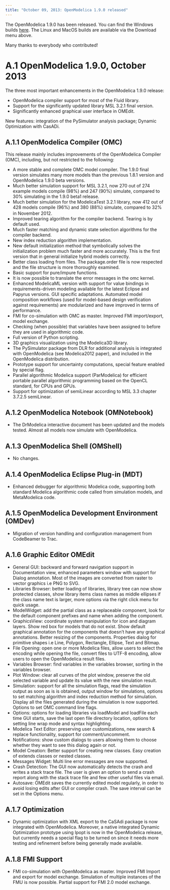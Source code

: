 ```yaml
---
title: "October 09, 2013: OpenModelica 1.9.0 released"
---
```

The OpenModelica 1.9.0 has been released. You can find the Windows builds&nbsp;<a href="https://build.openmodelica.org/omc/builds/windows/releases/1.9.0/" target="_blank">here</a>. The Linux and MacOS builds are available via the Download menu above.

Many thanks to everybody who contributed!

# <span lang="SV">A.1<span style="font: 7pt;"> </span></span><span lang="SV">OpenModelica 1.9.0, October 2013</span>

The three most important enhancements in the OpenModelica 1.9.0 release:

  * OpenModelica compiler support for most of the Fluid library.
  * Support for the significantly updated library MSL 3.2.1 final version.
  * Significantly enhanced graphical user interface in OMEdit.

<div>
  New features: integration of the PySimulator analysis package; Dynamic Optimization with CasADi.
</div>

## <span lang="SV">A.1.1<span style="font: 7pt;"> </span></span><span lang="SV">OpenModelica Compiler (OMC)</span>

This release mainly includes improvements of the OpenModelica Compiler (OMC), including, but not restricted to the following:

  * A more stable and complete OMC model compiler. The 1.9.0 final version simulates many more models than the previous 1.8.1 version and OpenModelica 1.9.0 beta versions.
  * Much better simulation support for MSL 3.2.1, now 270 out of 274 example models compile (98%) and 247 (90%) simulate, compared to 30% simulating in the 1.9.0 beta1 release.
  * Much better simulation for the ModelicaTest 3.2.1 library, now 412 out of 428 models compile (96%) and 380 (88%) simulate, <span style="line-height: 1.3em;">compared to 32% in November 2012.</span>
  * Improved tearing algorithm for the compiler backend. Tearing is by default used.
  * Much faster matching and dynamic state selection algorithms for the compiler backend.
  * New index reduction algorithm implementation.
  * New default initialization method that symbolically solves the initialization problem much faster and more accurately. This is the first version that in general initialize hybrid models correctly.
  * Better class loading from files. The package.order file is now respected and the file structure is more thoroughly examined.
  * Basic support for pure/impure functions.
  * It is now possible to translate the error messages in the omc kernel.
  * Enhanced ModelicaML version with support for value bindings in requirements-driven modeling available for the latest Eclipse and Papyrus versions. GUI specific adaptations. Automated model composition workflows (used for model-based design verification against requirements) are modularized and have improved in terms of performance.
  * FMI for co-simulation with OMC as master. Improved FMI import/export, model exchange.
  * Checking (when possible) that variables have been assigned to before they are used in algorithmic code.
  * Full version of Python scripting.
  * 3D graphics visualization using the Modelica3D library.
  * The PySimulator package from DLR for additional analysis is integrated with OpenModelica (see Modelica2012 paper), and included in the OpenModelica distribution.
  * Prototype support for uncertainty computations, special feature enabled by special flag.
  * Parallel algorithmic Modelica support (ParModelica) for efficient portable parallel algorithmic programming based on the OpenCL standard, for CPUs and GPUs.
  * Support for optimization of semiLinear according to MSL 3.3 chapter 3.7.2.5 semiLinear.

## <span lang="SV">A.1.2<span style="font: 7pt;"> </span></span><span lang="SV">OpenModelica Notebook (OMNotebook)</span>

  * The DrModelica interactive document has been updated and the models tested. Almost all models now simulate with OpenModelica.

## <span lang="SV">A.1.3<span style="font: 7pt;"> </span></span><span lang="SV">OpenModelica Shell (OMShell)</span>

  * No changes.

## A.1.4 <span style="font: 7pt;"></span>OpenModelica Eclipse Plug-in (MDT)

  * Enhanced debugger for algorithmic Modelica code, supporting both standard Modelica algorithmic code called from simulation models, and MetaModelica code.

## <span lang="SV">A.1.5<span style="font: 7pt;"> </span></span><span lang="SV">OpenModelica Development Environment (OMDev)</span>

  * Migration of version handling and configuration management from CodeBeamer to Trac.

## <span lang="SV">A.1.6<span style="font: 7pt;"> </span></span><span lang="SV">Graphic Editor OMEdit</span>

  * General GUI: backward and forward navigation support in Documentation view, enhanced parameters window with support for Dialog annotation. Most of the images are converted from raster to vector graphics i.e PNG to SVG.
  * Libraries Browser: better loading of libraries, library tree can now show protected classes, show library items class names as middle ellipses if the class name text is larger, more options via the right click menu for quick usage.
  * ModelWidget: add the partial class as a replaceable component, look for the default component prefixes and name when adding the component.
  * GraphicsView: coordinate system manipulation for icon and diagram layers. Show red box for models that do not exist. Show default graphical annotation for the components that doesn’t have any graphical annotations. Better resizing of the components. Properties dialog for primitive shapes i.e Line, Polygon, Rectangle, Ellipse, Text and Bitmap.
  * File Opening: open one or more Modelica files, allow users to select the encoding while opening the file, convert files to UTF-8 encoding, allow users to open the OpenModelica result files.
  * Variables Browser: find variables in the variables browser, sorting in the variables browser.
  * Plot Window: clear all curves of the plot window, preserve the old selected variable and update its value with the new simulation result.
  * Simulation: support for all the simulation flags, read the simulation output as soon as is is obtained, output window for simulations, options to set matching algorithm and index reduction method for simulation. Display all the files generated during the simulation is now supported. Options to set OMC command line flags.
  * Options: options for loading libraries via loadModel and loadFile each time GUI starts, save the last open file directory location, options for setting line wrap mode and syntax highlighting.
  * Modelica Text Editor: preserving user customizations, new search & replace functionality, support for comment/uncomment.
  * Notifications: show custom dialogs to users allowing them to choose whether they want to see this dialog again or not.
  * Model Creation: Better support for creating new classes. Easy creation of extends classes or nested classes.
  * Messages Widget: Multi line error messages are now supported.
  * Crash Detection: The GUI now automatically detects the crash and writes a stack trace file. The user is given an option to send a crash report along with the stack trace file and few other useful files via email.
  * Autosave: OMEdit saves the currently edited model regularly, in order to avoid losing edits after GUI or compiler crash. The save interval can be set in the Options menu.

## <span lang="SV">A.1.7<span style="font: 7pt;"> </span></span><span lang="SV">Optimization</span>

  * Dynamic optimization with XML export to the CaSAdi package is now integrated with OpenModelica. Moreover, a native integrated Dynamic Optimization prototype using Ipopt is now in the OpenModelica release, but currently needs a special flag to be turned on since it needs more testing and refinement before being generally made available.

## <span lang="SV">A.1.8<span style="font: 7pt;"> </span></span><span lang="SV">FMI Support</span>

  * FMI co-simulation with OpenModelica as master. Improved FMI Import and export for model exchange. Simulation of multiple instances of the FMU is now possible. Partial support for FMI 2.0 model exchange.
